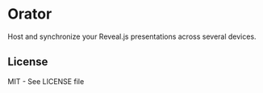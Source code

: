 Orator
======

Host and synchronize your Reveal.js presentations across several devices.


License
-------

MIT - See LICENSE file
